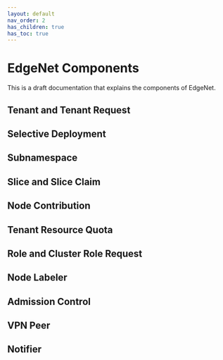 ```yaml
---
layout: default
nav_order: 2
has_children: true
has_toc: true
---
```


# EdgeNet Components
This is a draft documentation that explains the components of EdgeNet.

## Tenant and Tenant Request

## Selective Deployment

## Subnamespace

## Slice and Slice Claim

## Node Contribution

## Tenant Resource Quota

## Role and Cluster Role Request

## Node Labeler

## Admission Control

## VPN Peer

## Notifier